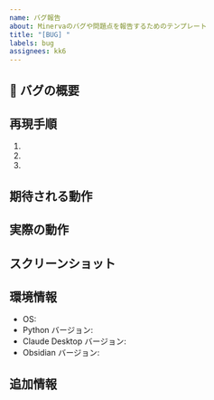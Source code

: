 ```yaml
---
name: バグ報告
about: Minervaのバグや問題点を報告するためのテンプレート
title: "[BUG] "
labels: bug
assignees: kk6
---
```


## 🐞 バグの概要
<!-- バグの内容を簡潔に説明してください -->

## 再現手順
<!-- バグを再現するための手順を記載してください -->
1. 
2. 
3. 

## 期待される動作
<!-- 本来どのような動作が期待されていたかを記載してください -->

## 実際の動作
<!-- 実際に何が起きたかを記載してください -->

## スクリーンショット
<!-- 可能であれば、問題を説明するスクリーンショットを添付してください -->

## 環境情報
- OS: <!-- macOS, Windows, Linux など -->
- Python バージョン: <!-- 例: 3.12.0 -->
- Claude Desktop バージョン: <!-- 例: 1.0.0 -->
- Obsidian バージョン: <!-- 例: 1.4.5 -->

## 追加情報
<!-- 問題に関連する他の情報があれば記載してください -->
